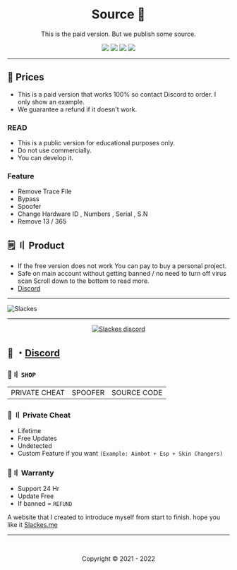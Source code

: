 <h1 align="center">
  Source 🧹
</h1>

<p align="center">
  This is the paid version. But we publish some source.
</p>



<p align="center">
  <img src="https://img.shields.io/github/languages/top/Slackes/Fivem-Spoofer?style=flat-square"/>
  <img src="https://img.shields.io/github/last-commit/Slackes/Fivem-Spoofer?style=flat-square"/>
  <img src="https://sonarcloud.io/api/project_badges/measure?project=Slackes_Fivem-Spoofer&metric=ncloc"/>
  <img src="https://img.shields.io/github/stars/Slackes/Fivem-Spoofer?color=5ac18e&label=Stars&style=flat-square"/>

</p>

 
 ---
 
## <a id="credits"></a> 🌱 Prices
- This is a paid version that works 100% so contact Discord to order. I only show an example.
- We guarantee a refund if it doesn't work.
 
### READ
  
- This is a public version for educational purposes only.
- Do not use commercially.
- You can develop it.

### Feature

- Remove Trace File 
- Bypass
- Spoofer 
- Change Hardware ID , Numbers , Serial , S.N 
- Remove 13 / 365 

## <a id="setup2"></a> 🗒 〢 Product
- If the free version does not work You can pay to buy a personal project.
- Safe  on main account without getting banned / no need to turn off virus scan Scroll down to the bottom to read more.
- [Discord](https://discord.gg/MBTkVcJefp) 


---
  
  ![Slackes](https://user-images.githubusercontent.com/94861415/209479687-55730f68-0004-4272-98b1-0d65f1bf0894.png)

  
--- 

  <p align="center">
    <a href="https://discord.gg/MBTkVcJefp">
        <img title="Slackes server discord" alt="Slackes discord" src="https://discordapp.com/api/guilds/880135738077896764/widget.png?style=banner2"/>
    </a>
</p> 
 
## 💬 ・[Discord](https://discord.gg/MBTkVcJefp) 

 ### 🛒〢 `SHOP`
 
<table>
<tr>
	<td> PRIVATE CHEAT
	<td> SPOOFER
	<td> SOURCE CODE
</table>

  
### 🥊 〢 Private Cheat

- Lifetime 
- Free Updates 
- Undetected
- Custom Feature if you want `(Example: Aimbot + Esp + Skin Changers)`

### 📌〢 Warranty

- Support 24 Hr
- Update Free
- If banned = `REFUND`

A website that I created to introduce myself from start to finish. hope you like it [Slackes.me](http://slackes.me/)

---


  <br>

<p align="center">
  Copyright © 2021 - 2022
<br>

